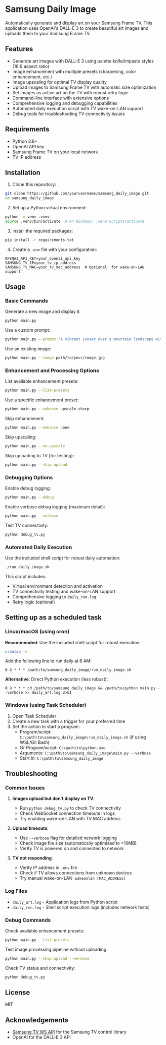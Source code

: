 # Samsung Daily Image

Automatically generate and display art on your Samsung Frame TV. This application uses OpenAI's DALL-E 3 to create beautiful art images and uploads them to your Samsung Frame TV.

## Features

- Generate art images with DALL-E 3 using palette knife/impasto styles (16:9 aspect ratio)
- Image enhancement with multiple presets (sharpening, color enhancement, etc.)
- Image upscaling for optimal TV display quality
- Upload images to Samsung Frame TV with automatic size optimization
- Set images as active art on the TV with robust retry logic
- Command-line interface with extensive options
- Comprehensive logging and debugging capabilities
- Automated daily execution script with TV wake-on-LAN support
- Debug tools for troubleshooting TV connectivity issues

## Requirements

- Python 3.8+
- OpenAI API key
- Samsung Frame TV on your local network
- TV IP address

## Installation

1. Clone this repository:
```bash
git clone https://github.com/yourusername/samsung_daily_image.git
cd samsung_daily_image
```

2. Set up a Python virtual environment:
```bash
python -m venv .venv
source .venv/bin/activate  # On Windows: .venv\Scripts\activate
```

3. Install the required packages:
```bash
pip install -r requirements.txt
```

4. Create a `.env` file with your configuration:
```
OPENAI_API_KEY=your_openai_api_key
SAMSUNG_TV_IP=your_tv_ip_address
SAMSUNG_TV_MAC=your_tv_mac_address  # Optional: for wake-on-LAN support
```

## Usage

### Basic Commands

Generate a new image and display it:
```bash
python main.py
```

Use a custom prompt:
```bash
python main.py --prompt "A vibrant sunset over a mountain landscape with thick impasto texture"
```

Use an existing image:
```bash
python main.py --image path/to/your/image.jpg
```

### Enhancement and Processing Options

List available enhancement presets:
```bash
python main.py --list-presets
```

Use a specific enhancement preset:
```bash
python main.py --enhance upscale-sharp
```

Skip enhancement:
```bash
python main.py --enhance none
```

Skip upscaling:
```bash
python main.py --no-upscale
```

Skip uploading to TV (for testing):
```bash
python main.py --skip-upload
```

### Debugging Options

Enable debug logging:
```bash
python main.py --debug
```

Enable verbose debug logging (maximum detail):
```bash
python main.py --verbose
```

Test TV connectivity:
```bash
python debug_tv.py
```

### Automated Daily Execution

Use the included shell script for robust daily automation:
```bash
./run_daily_image.sh
```

This script includes:
- Virtual environment detection and activation
- TV connectivity testing and wake-on-LAN support
- Comprehensive logging to `daily_run.log`
- Retry logic (optional)

## Setting up as a scheduled task

### Linux/macOS (using cron)

**Recommended**: Use the included shell script for robust execution:

```bash
crontab -e
```

Add the following line to run daily at 8 AM:

```
0 8 * * * /path/to/samsung_daily_image/run_daily_image.sh
```

**Alternative**: Direct Python execution (less robust):

```
0 8 * * * cd /path/to/samsung_daily_image && /path/to/python main.py --verbose >> daily_art.log 2>&1
```

### Windows (using Task Scheduler)

1. Open Task Scheduler
2. Create a new task with a trigger for your preferred time
3. Set the action to start a program:
   - Program/script: `C:\path\to\samsung_daily_image\run_daily_image.sh` (if using WSL/Git Bash)
   - Or Program/script: `C:\path\to\python.exe`
   - Arguments: `C:\path\to\samsung_daily_image\main.py --verbose`
   - Start in: `C:\path\to\samsung_daily_image`

## Troubleshooting

### Common Issues

1. **Images upload but don't display on TV**:
   - Run `python debug_tv.py` to check TV connectivity
   - Check WebSocket connection timeouts in logs
   - Try enabling wake-on-LAN with TV MAC address

2. **Upload timeouts**:
   - Use `--verbose` flag for detailed network logging
   - Check image file size (automatically optimized to <10MB)
   - Verify TV is powered on and connected to network

3. **TV not responding**:
   - Verify IP address in `.env` file
   - Check if TV allows connections from unknown devices
   - Try manual wake-on-LAN: `wakeonlan [MAC_ADDRESS]`

### Log Files

- `daily_art.log` - Application logs from Python script
- `daily_run.log` - Shell script execution logs (includes network tests)

### Debug Commands

Check available enhancement presets:
```bash
python main.py --list-presets
```

Test image processing pipeline without uploading:
```bash
python main.py --skip-upload --verbose
```

Check TV status and connectivity:
```bash
python debug_tv.py
```

## License

MIT

## Acknowledgements

- [Samsung TV WS API](https://github.com/NickWaterton/samsung-tv-ws-api) for the Samsung TV control library
- OpenAI for the DALL-E 3 API